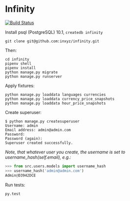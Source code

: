 # Infinity

[![Build Status](https://travis-ci.org/aezik/infinity.svg?branch=master)](https://travis-ci.org/aezik/infinity)

Install psql (PostgreSQL) 10.1, `createdb infinity`

`git clone git@github.com:inxyz/infinity.git`

Then:

```
cd infinity
pipenv shell
pipenv install
python manage.py migrate
python manage.py runserver
```

Apply fixtures:

```
python manage.py loaddata languages currencies
python manage.py loaddata currency_price_snapshots
python manage.py loaddata hour_price_snapshots
```

Create superuser:
```
$ python manage.py createsuperuser
Username: admin
Email address: admin@admin.com
Password:
Password (again):
Superuser created successfully.
```

_Note, that whatever user you create, the username is set to username_hash(self.email), e.g.:_

```python
>>> from src.users.models import username_hash
>>> username_hash('admin@admin.com')
Admin@D3942DCE
```

Run tests:

`py.test`

